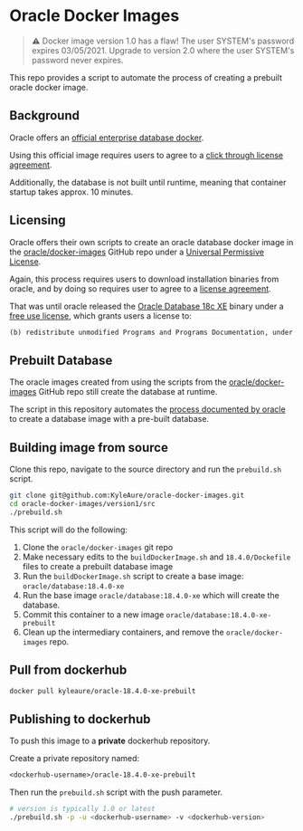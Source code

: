 # Oracle Docker Images

> ⚠️ Docker image version 1.0 has a flaw! The user SYSTEM's password expires 03/05/2021. Upgrade to version 2.0 where the user SYSTEM's password never expires. 

This repo provides a script to automate the process of creating a prebuilt oracle docker image.

## Background
Oracle offers an [official enterprise database docker](https://hub.docker.com/_/oracle-database-enterprise-edition).

Using this official image requires users to agree to a [click through license agreement](https://www.oracle.com/downloads/licenses/standard-license.html). 

Additionally, the database is not built until runtime, meaning that container startup takes approx. 10 minutes.

## Licensing
Oracle offers their own scripts to create an oracle database docker image in the [oracle/docker-images](https://github.com/oracle/docker-images) GitHub repo under a [Universal Permissive License](https://github.com/oracle/docker-images/blob/master/LICENSE).

Again, this process requires users to download installation binaries from oracle, and by doing so requires user to agree to a [license agreement](https://www.oracle.com/downloads/licenses/standard-license.html). 

That was until oracle released the [Oracle Database 18c XE](https://blogs.oracle.com/database/oracle-database-18c-xe-now-under-the-oracle-free-use-terms-and-conditions-license-v2) binary under a [free use license](https://www.oracle.com/downloads/licenses/oracle-free-license.html), which grants users a license to:

```txt
(b) redistribute unmodified Programs and Programs Documentation, under the terms of this License, provided that You do not charge Your end users any additional fees for the use of the Programs.
```

## Prebuilt Database
The oracle images created from using the scripts from the [oracle/docker-images](https://github.com/oracle/docker-images) GitHub repo still create the database at runtime.

The script in this repository automates the [process documented by oracle](https://github.com/oracle/docker-images/tree/master/OracleDatabase/SingleInstance/samples/prebuiltdb) to create a database image with a pre-built database.

## Building image from source
Clone this repo, navigate to the source directory and run the `prebuild.sh` script.

```sh
git clone git@github.com:KyleAure/oracle-docker-images.git
cd oracle-docker-images/version1/src
./prebuild.sh
```

This script will do the following:
1. Clone the `oracle/docker-images` git repo
2. Make necessary edits to the `buildDockerImage.sh` and `18.4.0/Dockefile` files to create a prebuilt database image
3. Run the `buildDockerImage.sh` script to create a base image: `oracle/database:18.4.0-xe`
4. Run the base image `oracle/database:18.4.0-xe` which will create the database.
5. Commit this container to a new image `oracle/database:18.4.0-xe-prebuilt`
6. Clean up the intermediary containers, and remove the `oracle/docker-images` repo.

## Pull from dockerhub
```sh
docker pull kyleaure/oracle-18.4.0-xe-prebuilt
```

## Publishing to dockerhub
To push this image to a **private** dockerhub repository.

Create a private repository named:
```txt
<dockerhub-username>/oracle-18.4.0-xe-prebuilt
```
Then run the `prebuild.sh` script with the push parameter.
```sh
# version is typically 1.0 or latest
./prebuild.sh -p -u <dockerhub-username> -v <dockerhub-version>
```

